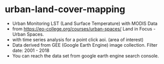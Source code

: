# urban-land-cover-mapping
- Urban Monitoring LST (Land Surface Temperature) with MODIS Data
- from https://eo-college.org/courses/urban-spaces/ Land in Focus - Urban Spaces.
- with time series analysis for a point click aoi. (area of interest) 
- Data derived from  GEE (Google Earth Engine) image collection. Filter date: 2001 - 2018
- You can reach the data set from google earth engine search console. 
